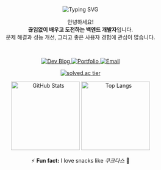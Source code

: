 <p align="center">
  <img src="https://readme-typing-svg.demolab.com?font=Fira+Code&size=24&pause=1000&color=000000&bg=000000&center=true&vCenter=true&width=435&lines=Hello%2C+I+am+Yun!" alt="Typing SVG" />
</p>

<p align="center">
  안녕하세요! <br />
  <strong>끊임없이 배우고 도전하는 백엔드 개발자</strong>입니다. <br />
  문제 해결과 성능 개선, 그리고 좋은 사용자 경험에 관심이 많습니다.
</p>

<br />

<p align="center">
  <a href="https://yun000.tistory.com/">
    <img src="https://img.shields.io/badge/Dev_Blog-FF5722?style=flat-square&logo=tistory&logoColor=white" alt="Dev Blog"/>
  </a>
  <a href="https://github.com/can378">
    <img src="https://img.shields.io/badge/Portfolio-181717?style=flat-square&logo=github&logoColor=white" alt="Portfolio"/>
  </a>
  <a href="mailto:yunji378mm@naver.com">
    <img src="https://img.shields.io/badge/Email-0078D4?style=flat-square&logo=maildotru&logoColor=white" alt="Email"/>
  </a>
</p>



<p align="center">
  <a href="https://solved.ac/yunji378mm">
    <img src="http://mazassumnida.wtf/api/generate_badge?boj=yunji378mm" alt="solved.ac tier" />
  </a>
</p>

<p align="center">
  <img src="https://github-readme-stats.vercel.app/api?username=can378&show_icons=true&theme=tokyonight" alt="GitHub Stats" height="180"/>
  <img src="https://github-readme-stats.vercel.app/api/top-langs/?username=can378&hide=Jupyter%20Notebook&layout=compact&theme=tokyonight" alt="Top Langs" height="180"/>
</p>

<p align="center">
  ⚡ <strong>Fun fact:</strong> I love snacks like <i>쿠크다스</i> 🍪
</p>

